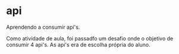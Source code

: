 # api
Aprendendo a consumir api's.

Como atividade de aula, foi passadfo um desafio onde o objetivo de consumir 4 api's.
As api's era de escolha própria do aluno.

